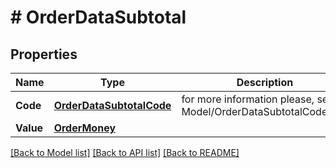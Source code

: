 # # OrderDataSubtotal


## Properties 


Name | Type | Description | Notes
------------ | ------------- | ------------- | -------------
**Code**| [**OrderDataSubtotalCode**](OrderDataSubtotalCode.md) |  for more information please, see Model/OrderDataSubtotalCode.php  | [default to ORDERDATASUBTOTALCODE_UNKNOWN]
**Value**| [**OrderMoney**](OrderMoney.md) |   |


[[Back to Model list]](../../README.md#models) [[Back to API list]](../../README.md#endpoints) [[Back to README]](../../README.md)


